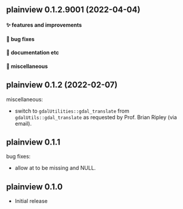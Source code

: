 ## plainview 0.1.2.9001 (2022-04-04)

#### ✨ features and improvements

#### 🐛 bug fixes

#### 💬 documentation etc

#### 🍬 miscellaneous


## plainview 0.1.2 (2022-02-07)

miscellaneous:

  * switch to `gdalUtilities::gdal_translate` from `gdalUtils::gdal_translate` as requested by Prof. Brian Ripley (via email).

## plainview 0.1.1

bug fixes:

  * allow at to be missing and NULL.

## plainview 0.1.0

* Initial release
